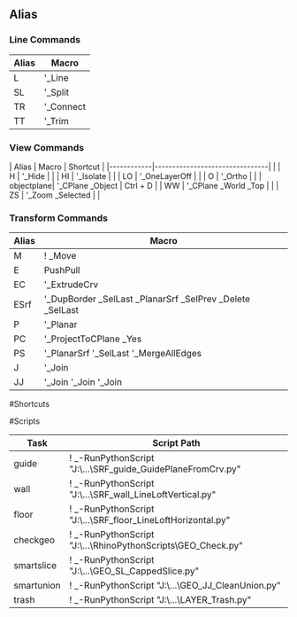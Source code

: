 ## Alias
### Line Commands

| Alias      | Macro                          |
|------------|--------------------------------|
| L          | '_Line                         |
| SL         | '_Split                        |
| TR         | '_Connect                      |
| TT         | '_Trim                         |

### View Commands

| Alias      | Macro                          | Shortcut                          |
|------------|--------------------------------|                   |
| H          | '_Hide                         |                   |
| HI         | '_Isolate                      |                   |
| LO         | '_OneLayerOff                  |                   |
| O          | '_Ortho                        |                   |
| objectplane| '_CPlane _Object               | Ctrl + D                   |
| WW         | '_CPlane _World _Top           |                   |
| ZS         | '_Zoom _Selected               |                   |

### Transform Commands

| Alias      | Macro                          |
|------------|--------------------------------|
| M          | ! _Move                        |
| E          | PushPull                       |
| EC         | '_ExtrudeCrv                   |
| ESrf       | '_DupBorder _SelLast _PlanarSrf _SelPrev _Delete _SelLast            |
| P          | '_Planar                       |
| PC         | '_ProjectToCPlane _Yes         |
| PS         | '_PlanarSrf '_SelLast '_MergeAllEdges |
| J         | '_Join  |
| JJ         | '_Join '_Join '_Join  |

#Shortcuts

#Scripts

| Task        | Script Path                                                                                                                |
|-------------|-----------------------------------------------------------------------------------------------------------------------------|
| guide       | ! _-RunPythonScript "J:\\...\\SRF_guide_GuidePlaneFromCrv.py"  |
| wall        | ! _-RunPythonScript "J:\\...\\SRF_wall_LineLoftVertical.py"    |
| floor       | ! _-RunPythonScript "J:\\...\\SRF_floor_LineLoftHorizontal.py"  |
| checkgeo    | ! _-RunPythonScript "J:\\...\\RhinoPythonScripts\\GEO_Check.py"|
| smartslice  | ! _-RunPythonScript "J:\\...\\GEO_SL_CappedSlice.py"           |
| smartunion  | ! _-RunPythonScript "J:\\...\\GEO_JJ_CleanUnion.py"            |
| trash       | ! _-RunPythonScript "J:\\...\\LAYER_Trash.py"                   |



